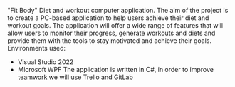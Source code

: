 "Fit Body" Diet and workout computer application. The aim of the project is to create a PC-based application to help users achieve their diet and workout goals. The application will offer a wide range of features that will allow users to monitor their progress, generate workouts and diets and provide them with the tools to stay motivated and achieve their goals.
Environments used:
- Visual Studio 2022
- Microsoft WPF
The application is written in C#, in order to improve teamwork we will use Trello and GitLab
